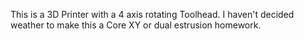 This is a 3D Printer with a 4 axis rotating Toolhead.
I haven't decided weather to make this a Core XY or dual estrusion homework.

